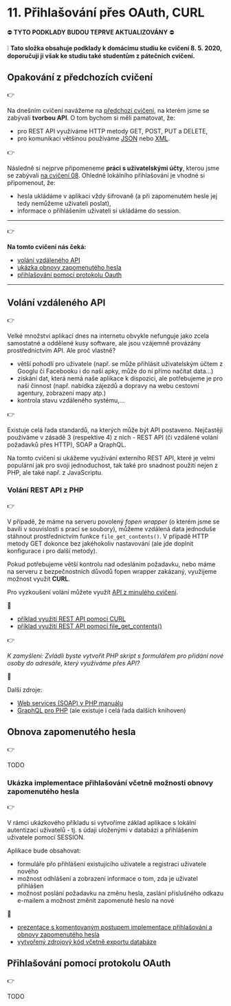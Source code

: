 # 11. Přihlašování přes OAuth, CURL

:no_entry: **TYTO PODKLADY BUDOU TEPRVE AKTUALIZOVÁNY** :no_entry: 

:grey_exclamation: **Tato složka obsahuje podklady k domácímu studiu ke cvičení 8. 5. 2020, doporučuji ji však ke studiu také studentům z pátečních cvičení.**

## Opakování z předchozích cvičení
:point_right:

Na dnešním cvičení navážeme na [předchozí cvičení](../10-rest-api-pdf), na kterém jsme se zabývali **tvorbou API**. O tom bychom si měli pamatovat, že:
- pro REST API využíváme HTTP metody GET, POST, PUT a DELETE,
- pro komunikaci většinou používáme [JSON](../09-uzivatele-db-json-xml#json) nebo [XML](../09-uzivatele-db-json-xml#xml).

:point_right:

Následně si nejprve připomeneme **práci s uživatelskými účty**, kterou jsme se zabývali [na cvičení 08](../08-uzivatele-maily).
Ohledně lokálního přihlašování je vhodné si připomenout, že:
- hesla ukládáme v aplikaci vždy šifrovaně (a při zapomenutém hesle jej tedy nemůžeme uživateli poslat),
- informace o přihlášením uživateli si ukládáme do session.

---

:point_right:

**Na tomto cvičení nás čeká:**
- [volání vzdáleného API](#vol%C3%A1n%C3%AD-vzd%C3%A1len%C3%A9ho-api)
- [ukázka obnovy zapomenutého hesla](#obnova-zapomenut%C3%A9ho-hesla)
- [přihlašování pomocí protokolu Oauth](#p%C5%99ihla%C5%A1ov%C3%A1n%C3%AD-pomoc%C3%AD-protokolu-oauth)

---

## Volání vzdáleného API
:point_right:

Velké množství aplikací dnes na internetu obvykle nefunguje jako zcela samostatné a oddělené kusy software, ale jsou vzájemně provázány prostřednictvím API. Ale proč vlastně?
- větší pohodlí pro uživatele (např. se může přihlásit uživatelským účtem z Googlu či Facebooku i do naší apky, může do ní přímo načítat data...)
- získání dat, která nemá naše aplikace k dispozici, ale potřebujeme je pro naši činnost (např. nabídka zájezdů a dopravy na webu cestovní agentury, zobrazení mapy atp.)
- kontrola stavu vzdáleného systému,...

:point_right:

Existuje celá řada standardů, na kterých může být API postaveno. Nejčastěji používáme v zásadě 3 (respektive 4) z nich - REST API (či vzdálené volání požadavků přes HTTP), SOAP a QraphQL.

Na tomto cvičení si ukážeme využívání externího REST API, které je velmi populární jak pro svoji jednoduchost, tak také pro snadnost použití nejen z PHP, ale také např. z JavaScriptu.

### Volání REST API z PHP
:point_right:

V případě, že máme na serveru povolený *fopen wrapper* (o kterém jsme se bavili v souvislosti s prací se soubory), můžeme vzdálená data jednoduše stáhnout prostřednictvím funkce ```file_get_contents()```. V případě HTTP metody GET dokonce bez jakéhokoliv nastavování (ale jde doplnit konfigurace i pro další metody).

Pokud potřebujeme větší kontrolu nad odesláním požadavku, nebo máme na serveru z bezpečnostních důvodů fopen wrapper zakázaný, využijeme možnost využít **CURL**.

Pro vyzkoušení volání můžete využít [API z minulého cvičení](../10-rest-api-pdf#tvorba-rest-api).

:blue_book:
- [příklad využití REST API pomocí CURL](./11-php-client-curl.php)
- [příklad využití REST API pomocí file_get_contents()](./11-php-client-file_get_contents.php)  

:point_right:

*K zamyšlení: Zvládli byste vytvořit PHP skript s formulářem pro přidání nové osoby do adresáře, který využíváme přes API?*
  
:blue_book:

Další zdroje:
- [Web services (SOAP) v PHP manuálu](https://www.php.net/manual/en/book.soap.php)
- [GraphQL pro PHP](https://graphql.org/code/#php) (ale existuje i celá řada dalších knihoven)

## Obnova zapomenutého hesla
:point_right:

TODO 

### Ukázka implementace přihlašování včetně možnosti obnovy zapomenutého hesla
:point_right:

V rámci ukázkového příkladu si vytvoříme základ aplikace s lokální autentizací uživatelů - tj. s údaji uloženými v databázi a přihlášením uživatele pomocí SESSION.

Aplikace bude obsahovat:
- formuláře přo přihlášení existujícího uživatele a registraci uživatele nového
- možnost odhlášení a zobrazení informace o tom, zda je uživatel přihlášen
- možnost poslání požadavku na změnu hesla, zaslání příslušného odkazu e-mailem a možnost změnit zapomenuté heslo na nové

:orange_book:
- [prezentace s komentovaným postupem implementace přihlašování a obnovy zapomenutého hesla](./11-local-login/prezentace-postup-vyvoje-local-login.pptx)
- [vytvořený zdrojový kód včetně exportu databáze](./11-local-login)

## Přihlašování pomocí protokolu OAuth
:point_right:

TODO
